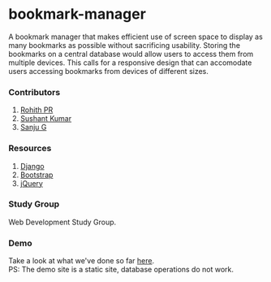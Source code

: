 # bookmark-manager
A bookmark manager that makes efficient use of screen space to display as many bookmarks as possible without sacrificing usability. Storing the bookmarks on a central database would allow users to access them from multiple devices. This calls for a responsive design that can accomodate users accessing bookmarks from devices of different sizes.

### Contributors
1. [Rohith PR](https://github.com/rohithpr/)
2. [Sushant Kumar](https://github.com/sushant-kumar/)
3. [Sanju G](https://github.com/sanjug/)

### Resources
1. [Django](https://www.djangoproject.com/)
2. [Bootstrap](http://getbootstrap.com/)
3. [jQuery](http://jquery.com/)

### Study Group
Web Development Study Group.

### Demo
Take a look at what we've done so far [here](http://rohithpr.github.io/bookmark-manager/homepage.html).  
PS: The demo site is a static site, database operations do not work.